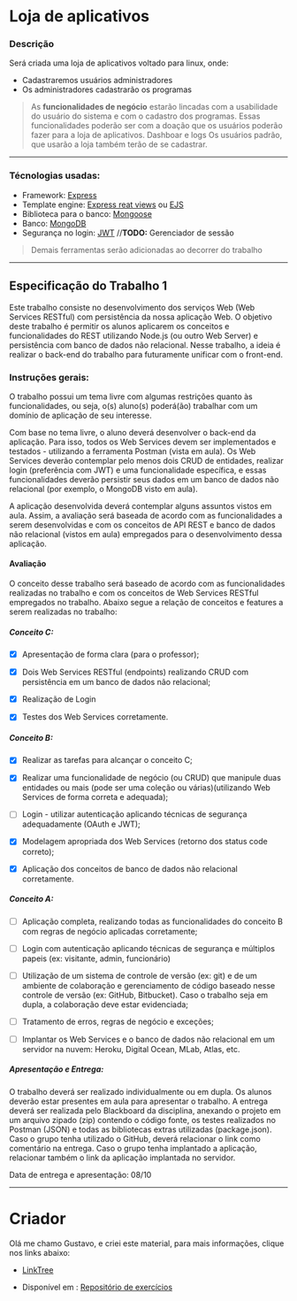# Loja de aplicativos 
### Descrição
Será criada uma loja de aplicativos voltado para linux, onde:

* Cadastraremos usuários administradores
* Os administradores cadastrarão os programas 

> As **funcionalidades de negócio** estarão lincadas com a usabilidade do usuário do sistema e com o cadastro dos programas.
> Essas funcionalidades poderão ser com a doação que os usuários poderão fazer para a loja de aplicativos.
> Dashboar e logs
> Os usuários padrão, que usarão a loja também terão de se cadastrar.

---

### Técnologias usadas:

* Framework: [Express](http://expressjs.com/)
* Template engine: [Express reat views](https://github.com/reactjs/express-react-views) ou [EJS](https://github.com/tj/ejs)
* Biblioteca para o banco: [Mongoose](https://mongoosejs.com/)
* Banco: [MongoDB](https://www.mongodb.com/)
* Segurança no login: [JWT](https://jwt.io/) //**TODO:** Gerenciador de sessão

> Demais ferramentas serão adicionadas ao decorrer do trabalho
 
 

---

## Especificação do Trabalho 1
Este trabalho consiste no desenvolvimento dos serviços Web (Web Services RESTful) com persistência da nossa aplicação Web. O objetivo deste trabalho é permitir os alunos aplicarem os conceitos e funcionalidades do REST utilizando Node.js (ou outro Web Server) e persistência com banco de dados não relacional. Nesse trabalho, a ideia é realizar o back-end do trabalho para futuramente unificar com o front-end.

### Instruções gerais:

O trabalho possui um tema livre com algumas restrições quanto às funcionalidades, ou seja, o(s) aluno(s) poderá(ão) trabalhar com um domínio de aplicação de seu interesse.

Com base no tema livre, o aluno deverá desenvolver o back-end da aplicação. Para isso, todos os Web Services devem ser implementados e testados - utilizando a ferramenta Postman (vista em aula). Os Web Services deverão contemplar pelo menos dois CRUD de entidades, realizar login (preferência com JWT) e uma funcionalidade específica, e essas funcionalidades deverão persistir seus dados em um banco de dados não relacional (por exemplo, o MongoDB visto em aula).

A aplicação desenvolvida deverá contemplar alguns assuntos vistos em aula. Assim, a avaliação será baseada de acordo com as funcionalidades a serem desenvolvidas e com os conceitos de API REST e banco de dados não relacional (vistos em aula) empregados para o desenvolvimento dessa aplicação.

#### Avaliação

O conceito desse trabalho será baseado de acordo com as funcionalidades realizadas no trabalho e com os conceitos de Web Services RESTful empregados no trabalho. Abaixo segue a relação de conceitos e features a serem realizadas no trabalho:

##### Conceito C:

- [x] Apresentação de forma clara (para o professor); 

- [x] Dois Web Services RESTful (endpoints) realizando CRUD com persistência em um banco de dados não relacional;

- [x] Realização de Login

- [x] Testes dos Web Services corretamente.

##### Conceito B:

- [x] Realizar as tarefas para alcançar o conceito C;

- [x] Realizar uma funcionalidade de negócio (ou CRUD) que manipule duas entidades ou mais (pode ser uma coleção ou várias)(utilizando Web Services de forma correta e adequada);

- [ ] Login - utilizar autenticação aplicando técnicas de segurança adequadamente (OAuth e JWT);

- [x] Modelagem apropriada dos Web Services (retorno dos status code correto);

- [x] Aplicação dos conceitos de banco de dados não relacional corretamente.

##### Conceito A:

- [ ] Aplicação completa, realizando todas as funcionalidades do conceito B com regras de negócio aplicadas corretamente;

- [ ] Login com autenticação aplicando técnicas de segurança e múltiplos papeis (ex: visitante, admin, funcionário)

- [ ] Utilização de um sistema de controle de versão (ex: git) e de um ambiente de colaboração e gerenciamento de código baseado nesse controle de versão (ex: GitHub, Bitbucket). Caso o trabalho seja em dupla, a colaboração deve estar evidenciada;

- [ ] Tratamento de erros, regras de negócio e exceções;

- [ ] Implantar os Web Services e o banco de dados não relacional em um servidor na nuvem: Heroku, Digital Ocean, MLab, Atlas, etc.

##### Apresentação e Entrega:

O trabalho deverá ser realizado individualmente ou em dupla. Os alunos deverão estar presentes em aula para apresentar o trabalho. A entrega deverá ser realizada pelo Blackboard da disciplina, anexando o projeto em um arquivo zipado (zip) contendo o código fonte, os testes realizados no Postman (JSON) e todas as bibliotecas extras utilizadas (package.json). Caso o grupo tenha utilizado o GitHub, deverá relacionar o link como comentário na entrega. Caso o grupo tenha implantado a aplicação, relacionar também o link da aplicação implantada no servidor.

Data de entrega e apresentação: 08/10


---

# Criador

Olá me chamo Gustavo, e criei este material, para mais informações, clique nos links abaixo:

* [LinkTree](https://www.linktree.com.br/gusleaooliveira)


* Disponível em : [Repositório de exercícios](https://gusleaooliveira.github.io/posts/)
